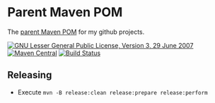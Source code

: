 # Parent Maven POM

The [parent Maven POM](https://jonasrutishauser.github.io/parent/) for my github projects.

[![GNU Lesser General Public License, Version 3, 29 June 2007](https://img.shields.io/github/license/jonasrutishauser/parent.svg?label=License)](http://www.gnu.org/licenses/lgpl-3.0.txt)
[![Maven Central](https://img.shields.io/maven-central/v/com.github.jonasrutishauser/parent.svg?label=Maven%20Central)](http://search.maven.org/#search%7Cga%7C1%7Cg%3A%22com.github.jonasrutishauser%22%20a%3A%22parent%22)
[![Build Status](https://img.shields.io/travis/jonasrutishauser/parent/master.svg?label=Build)](https://travis-ci.org/jonasrutishauser/parent)

## Releasing

* Execute `mvn -B release:clean release:prepare release:perform`

